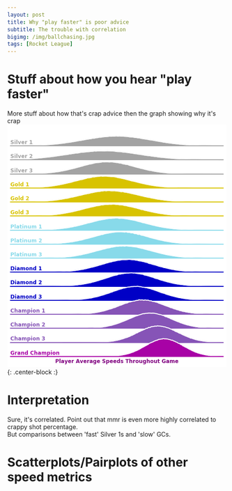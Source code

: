 ```yaml
---
layout: post
title: Why "play faster" is poor advice
subtitle: The trouble with correlation
bigimg: /img/ballchasing.jpg
tags: [Rocket League]
---
```


# Stuff about how you hear "play faster"
More stuff about how that's crap advice then the graph showing why it's crap
![Graph](/img/speeds.png){: .center-block :}

# Interpretation
Sure, it's correlated. Point out that mmr is even more highly correlated to crappy shot percentage.  
But comparisons between 'fast' Silver 1s and 'slow' GCs.

# Scatterplots/Pairplots of other speed metrics
